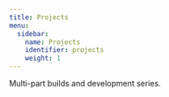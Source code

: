 ```yaml
---
title: Projects
menu:
  sidebar:
    name: Projects
    identifier: projects
    weight: 1
---
```


Multi-part builds and development series.
